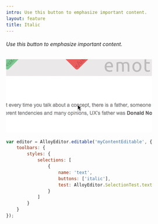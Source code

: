 ```yaml
---
intro: Use this button to emphasize important content.
layout: feature
title: Italic
---
```

###### Use this button to emphasize important content.

<div class="thumbnail">
  <img class="img img-polaroid" src="/images/features/button-bold.gif"/>
</div>

```javascript
var editor = AlloyEditor.editable('myContentEditable', {
	toolbars: {
		styles: {
			selections: [
				{
					name: 'text',
					buttons: ['italic'],
					test: AlloyEditor.SelectionTest.text
				}
			]
		}
	}
});
```